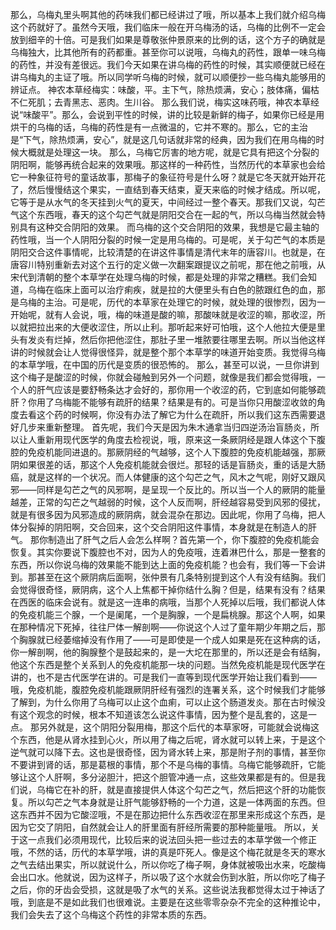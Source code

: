 那么，乌梅丸里头啊其他的药味我们都已经讲过了哦，所以基本上我们就介绍乌梅这个药就好了。虽然今天哦，我们临床一般在开乌梅汤的话，乌梅的比例不一定会放到细辛的十倍。可是我们如果是尊敬张仲景原来的比例的话，这个方子的确就是乌梅独大，比其他所有的药都重。甚至你可以说哦，乌梅丸的药性，跟单一味乌梅的药性，并没有差很远。我们今天如果在讲乌梅的药性的时候，其实顺便就已经在讲乌梅丸的主证了哦。所以同学听乌梅的时候，就可以顺便抄一些乌梅丸能够用的辨证点。
神农本草经梅实：味酸，平。主下气，除热烦满，安心；肢体痛，偏枯不仁死肌；去青黑志、恶肉。生川谷。
那么我们说，梅实这味药哦，神农本草经说“味酸平”。那么，会说到平性的时候，讲的比较是新鲜的梅子，如果你已经是用烘干的乌梅的话，乌梅的药性是有一点微温的，它并不寒的。那么，它的主治是“下气，除热烦满，安心”，就是这几句话就非常的经典，因为我们在用乌梅的时候大概就是处理这一块。
那么，乌梅它厉害的地方呢，就是它具有把这个分裂的阴阳啊，能够再统合起来的效果哦。那这样的一种药性，当然历代的本草家也会给它一种象征符号的童话故事，那梅子的象征符号是什么呀？就是它冬天就开始开花了，然后慢慢结这个果实，一直结到春天结束，夏天来临的时候才结成。所以呢，它等于是从水气的冬天挂到火气的夏天，中间经过一整个春天。那我们又说，勾芒气这个东西哦，春天的这个勾芒气就是阴阳交合在一起的气，所以乌梅当然就会特别具有这种交合阴阳的效果。
而乌梅的这个交合阴阳的效果，我想是它最主轴的药性哦，当一个人阴阳分裂的时候一定是用乌梅的。可是呢，关于勾芒气的本质是阴阳交合这件事情呢，比较清楚的在讲这件事情是清代末年的唐容川。也就是，在唐容川特别重新去对这个五行的定义做一次翻案跟提议之前呢，那在他之前哦，从宋代到清朝的整个本草学在处理乌梅的时候，都是处理的非常之糟糕。我们会知道，乌梅在临床上面可以治疗痢疾，就是拉的大便里头有白色的脓跟红色的血，那是乌梅的主治。可是呢，历代的本草家在处理它的时候，就处理的很惨烈，因为一开始呢，就有人会说，哦，梅的味道是酸的嘛，那酸味就是收涩的嘛，那收涩，所以就把拉出来的大便收涩住，所以止利。那听起来好可怕哦，这个人他拉大便是里头有发炎有烂掉，然后你把他涩住，那肚子里一堆脓要往哪里去啊。所以当他这样讲的时候就会让人觉得很怪异，就是整个那个本草学的味道开始变质。我觉得乌梅的本草学哦，在中国的历代是变质的很恐怖的。
那么，甚至可以说，一旦你讲到这个梅子是酸涩的时候，你就会碰触到另外一个问题，就像是我们都会觉得哦，一个人的肝气应该是要舒畅条达才会好的，那你用一个收涩的药，它到底如何能够疏肝？你用了乌梅能不能够有疏肝的结果？结果是有的。可是当你只用酸涩收敛的角度去看这个药的时候啊，你没有办法了解它为什么在疏肝，所以我们这东西需要退好几步来重新整理。
首先呢，我们今天是因为朱木通拿当归四逆汤治盲肠炎，所以让人重新用现代医学的角度去检视说，哦，原来这一条厥阴经是跟人体这个下腹腔的免疫机能同进退的。那厥阴经的气越够，这个人下腹腔的免疫机能越强，那厥阴如果很差的话，那这个人免疫机能就会很烂。那轻的话是盲肠炎，重的话是大肠癌，就是这样的一个状况。而人体健康的这个勾芒之气，风木之气呢，刚好又跟风邪——同样是勾芒之气的风邪啊，是呈现一个反比的。所以当一个人的厥阴的能量越差，正常的勾芒之气越弱的时候，这个人反而啊，肝经越容易受到风邪的侵扰，就是有很多因为风邪造成的厥阴病，就会混杂在那边。因此呢，你用了乌梅，把人体分裂掉的阴阳啊，交合回来，这个交合阴阳这件事情，本身就是在制造人的肝气。
那你制造出了肝气之后人会怎么样啊？首先第一个，你下腹腔的免疫机能会恢复。其实你要说下腹腔也不对，因为人的免疫哦，连着淋巴什么，那是一整套的东西，所以你说乌梅的效果能不能到达上面的免疫机能？也会有，我们等一下会讲到。那甚至在这个厥阴病后面啊，张仲景有几条特别提到这个人有没有结胸。我们会觉得很奇怪，厥阴病，这个人上焦都干掉你结什么胸？但是，结果有没有？结果在西医的临床会说有。就是这一连串的病哦，当那个人死掉以后哦，我们都说人体的免疫机能三个腺，一个是阑尾，一个是胸腺，一个是扁桃腺。那这个人啊，如果在那种情况下死掉，往往尸体一解剖啊——你说这个人过了童年期少年期之后，那个胸腺就已经萎缩掉没有作用了——可是即使是一个成人如果是死在这种病的话，你一解剖啊，他的胸腺整个是鼓起来的，是一大坨在那里的，所以还是会有结胸，他这个东西是整个关系到人的免疫机能那一块的问题。当然免疫机能是现代医学在讲的，也不是古代医学在讲的。可是我们一直等到现代医学开始让我们看到——哦，免疫机能，腹腔免疫机能跟厥阴肝经有强烈的连署关系，这个时候我们才能够了解到，为什么你用了乌梅可以止这个血痢，可以止这个肠道发炎。那在古时候没有这个观念的时候，根本不知道该怎么说这件事情，因为整个是乱套的，这是一点。
那另外就是，这个阴阳分裂用梅，那这个后代的本草家呀，可能就会说梅这个东西，他是从肾水挂到心火，所以用了梅之后呢，肾水就可以转上来，于是这个逆气就可以降下去。这也是很奇怪，因为肾水转上来，那是附子剂的事情，甚至你不要讲到肾的话，那是葛根的事情，那个不是乌梅的事情。乌梅它能够疏肝，它能够让这个人肝啊，多分泌胆汁，把这个胆管冲通一点，这些效果都是有的。但是我们说，乌梅它在补的肝，就是直接提供人体这个勾芒之气，然后把这个肝的功能恢复。所以勾芒之气本身就是让肝气能够舒畅的一个力道，这是一体两面的东西。但这东西并不因为它酸涩哦，不是在那边把什么东西收涩在那里来形成这个东西，是因为它交了阴阳，自然就会让人的肝里面有肝经所需要的那种能量哦。
所以，关于这一点我们必须用现代，比较后来的说法回头把一些过去的本草学做一个修正哦，不然的话，历代的本草学哦，讲的真是吓死人。像是这个梅花就是冬天的寒水之气去结出果实，所以就说什么，所以你吃了梅子啊，身体就被吸出水来，吃酸梅会出口水。他就说，因为这样子，所以吸了这个水就会伤到水脏，所以你吃了梅子之后，你的牙齿会受损，这就是吸了水气的关系。这些说法我都觉得太过于神话了哦，到底是不是如此我们也很难说。主要是在这些零零杂杂不完全的这种推论中，我们会失去了这个乌梅这个药性的非常本质的东西。
